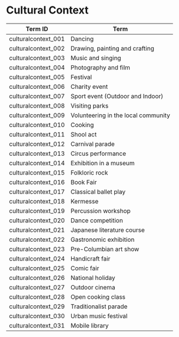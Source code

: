# Cultural Context

| Term ID             | Term                                |
| ------------------- | ----------------------------------- |
| culturalcontext_001 | Dancing                             |
| culturalcontext_002 | Drawing, painting and crafting      |
| culturalcontext_003 | Music and singing                   |
| culturalcontext_004 | Photography and film                |
| culturalcontext_005 | Festival                            |
| culturalcontext_006 | Charity event                       |
| culturalcontext_007 | Sport event (Outdoor and Indoor)    |
| culturalcontext_008 | Visiting parks                      |
| culturalcontext_009 | Volunteering in the local community |
| culturalcontext_010 | Cooking                             |
| culturalcontext_011 | Shool act                           |
| culturalcontext_012 | Carnival parade                     |
| culturalcontext_013 | Circus performance                  |
| culturalcontext_014 | Exhibition in a museum              |
| culturalcontext_015 | Folkloric rock                      |
| culturalcontext_016 | Book Fair                           |
| culturalcontext_017 | Classical ballet play               |
| culturalcontext_018 | Kermesse                            |
| culturalcontext_019 | Percussion workshop                 |
| culturalcontext_020 | Dance competition                   |
| culturalcontext_021 | Japanese literature course          |
| culturalcontext_022 | Gastronomic exhibition              |
| culturalcontext_023 | Pre-Columbian art show              |
| culturalcontext_024 | Handicraft fair                     |
| culturalcontext_025 | Comic fair                          |
| culturalcontext_026 | National holiday                    |
| culturalcontext_027 | Outdoor cinema                      |
| culturalcontext_028 | Open cooking class                  |
| culturalcontext_029 | Traditionalist parade               |
| culturalcontext_030 | Urban music festival                |
| culturalcontext_031 | Mobile library                      |
